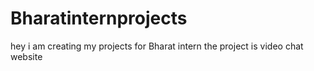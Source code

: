 # Bharatinternprojects
hey i am creating my projects for Bharat intern
the project is video chat website
